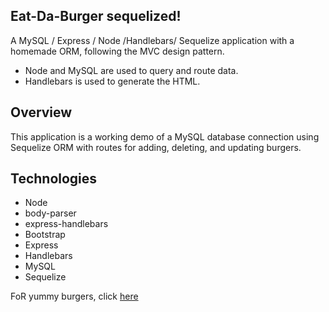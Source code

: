 ## Eat-Da-Burger sequelized! 

A MySQL / Express / Node /Handlebars/ Sequelize  application with a homemade ORM, following the MVC design pattern. 
   - Node and MySQL are used to query and route data.  
   - Handlebars is used to generate the HTML. 

## Overview

This application is a working demo of a MySQL database connection using Sequelize ORM with routes for adding, deleting, and updating burgers.

## Technologies

   - Node
   - body-parser
   - express-handlebars
   - Bootstrap
   - Express
   - Handlebars
   - MySQL
   - Sequelize

FoR yummy burgers, click [here](https://secure-castle-51762.herokuapp.com/)
